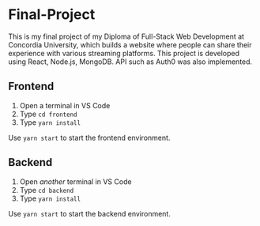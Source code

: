 # Final-Project

This is my final project of my Diploma of Full-Stack Web Development at Concordia University, which builds a website where people can share their experience with various streaming platforms. This project is developed using React, Node.js, MongoDB. API such as Auth0 was also implemented.

## Frontend

1. Open a terminal in VS Code
2. Type `cd frontend`
3. Type `yarn install`

Use `yarn start` to start the frontend environment.

## Backend

1. Open _another_ terminal in VS Code
2. Type `cd backend`
3. Type `yarn install`

Use `yarn start` to start the backend environment.
